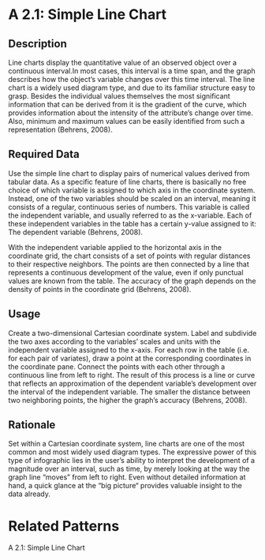 # A 2.1: Simple Line Chart

## Description 

Line charts display the quantitative value of an observed object over a continuous interval.In most cases, this interval is a time span, and the graph describes how the object’s variable changes over this time interval. The line chart is a widely used diagram type, and due to its familiar structure easy to grasp. Besides the individual values themselves the most significant information that can be derived from it is the gradient of the curve, which provides information about the intensity of the attribute’s change over time. Also, minimum and maximum values can be easily identified from such a representation (Behrens, 2008).

## Required Data 

Use the simple line chart to display pairs of numerical values derived from tabular data. As a specific feature of line charts, there is basically no free choice of which variable is assigned to which axis in the coordinate system. Instead, one of the two variables should be scaled on an interval, meaning it consists of a regular, continuous series of numbers. This variable is called the independent variable, and usually referred to as the x-variable. Each of these independent variables in the table has a certain y-value assigned to it: The
dependent variable (Behrens, 2008).

With the independent variable applied to the horizontal axis in the coordinate grid, the chart consists of a set of points with regular distances to their respective neighbors. The points are then connected by a line that represents a continuous development of the value, even if only punctual values are known from the table. The accuracy of the graph depends on the density of points in the coordinate grid (Behrens, 2008).

## Usage

Create a two-dimensional Cartesian coordinate system. Label and subdivide the two axes according to the variables’ scales and units with the independent variable assigned to the x-axis. For each row in the table (i.e. for each pair of variates), draw a point at the corresponding coordinates in the coordinate pane. Connect the points with each other through a continuous line from left to right. The result of this process is a line or curve that reflects an approximation of the dependent variable’s development over the interval of the independent variable. The smaller the distance between two neighboring points, the higher the graph’s accuracy  (Behrens, 2008).

## Rationale

Set within a Cartesian coordinate system, line charts are one of the most common and most widely used diagram types. The expressive power of this type of infographic lies in the user’s ability to interpret the development of a magnitude over an interval, such as time, by merely looking at the way the graph line “moves” from left to right. Even without detailed information at hand, a quick glance at the “big picture“ provides valuable insight to the data already.

# Related Patterns
A 2.1: Simple Line Chart